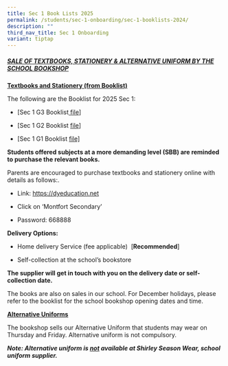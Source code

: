 ```yaml
---
title: Sec 1 Book Lists 2025
permalink: /students/sec-1-onboarding/sec-1-booklists-2024/
description: ""
third_nav_title: Sec 1 Onboarding
variant: tiptap
---
```

<h5><u>SALE OF TEXTBOOKS, STATIONERY &amp; ALTERNATIVE UNIFORM BY THE SCHOOL BOOKSHOP</u></h5>
<p><strong><u>Textbooks and Stationery (from Booklist)</u></strong>
</p>
<p>The following are the Booklist for 2025 Sec 1:</p>
<ul data-tight="true" class="tight">
<li>
<p>[Sec 1 G3 Booklist<a href="/files/Sec_1_G3_Booklist_and_Stationery_list.pdf" rel="noopener nofollow" target="_blank"> file</a>]</p>
</li>
<li>
<p>[Sec 1 G2 Booklist <a href="/files/Sec_1_G2_Booklist_and_Stationery_list.pdf" rel="noopener nofollow" target="_blank">file</a>]</p>
</li>
<li>
<p>[Sec 1 G1 Booklist <a href="/files/Sec_1_G1_Booklist_and_Stationery_list.pdf" rel="noopener nofollow" target="_blank">file]</a>
</p>
</li>
</ul>
<p><strong>Students offered subjects at a more demanding level (SBB) are reminded to purchase the relevant books.</strong>
</p>
<p>Parents are encouraged to purchase textbooks and stationery online with
details as follows:.</p>
<ul data-tight="true" class="tight">
<li>
<p>Link: <a href="https://dyeducation.net" rel="noopener noreferrer nofollow" target="_blank">https://dyeducation.net</a>
</p>
</li>
<li>
<p>Click on ‘Montfort Secondary’</p>
</li>
<li>
<p>Password: 668888</p>
</li>
</ul>
<p><strong>Delivery Options:</strong>
</p>
<ul data-tight="true" class="tight">
<li>
<p>Home delivery Service (fee applicable)&nbsp; [<strong>Recommended</strong>]</p>
</li>
<li>
<p>Self-collection at the school’s bookstore</p>
</li>
</ul>
<p><strong>The supplier will get in touch with you on the delivery date or self-collection date.</strong>
</p>
<p>The books are also on sales in our school. For December holidays, please
refer to the booklist for the school bookshop opening dates and time.</p>
<p><strong><u>Alternative Uniforms</u></strong>
</p>
<p>The bookshop sells our Alternative Uniform that students may wear on Thursday
and Friday. Alternative uniform is not compulsory.</p>
<p><strong><em>Note: Alternative uniform is <u>not</u> available at Shirley Season Wear, school uniform supplier.</em></strong>
</p>